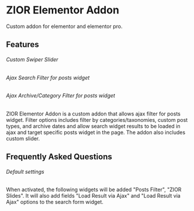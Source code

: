 # ZIOR Elementor Addon
Custom addon for elementor and elementor pro.

## Features

###### Custom Swiper Slider

###### Ajax Search Filter for posts widget

###### Ajax Archive/Category Filter for posts widget

ZIOR Elementor Addon is a custom addon that allows ajax filter for posts widget. Filter options includes filter by categories/taxonomies, custom post types, and archive dates and allow search widget results to be loaded in ajax and target specific posts widget in the page. The addon also includes custom slider.


## Frequently Asked Questions

###### Default settings
When activated, the following widgets will be added "Posts Filter", "ZIOR Slides". It will also add fields "Load Result via Ajax" and "Load Result via Ajax" options to the search form widget.